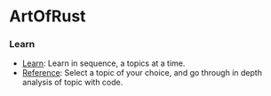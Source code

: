 # ArtOfRust



### Learn

- [Learn](/docs/ArtOfRust/learn/README.md): Learn in sequence, a topics at a time.
- [Reference](https://): Select a topic of your choice, and go through in depth analysis of topic with code.
